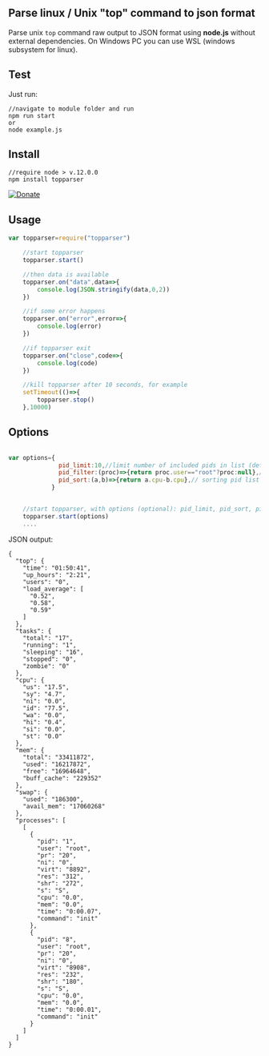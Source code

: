 ## Parse linux / Unix "top" command to json format
Parse unix `top` command raw output to JSON format using <b>node.js</b> without external dependencies. On Windows PC you can use WSL (windows subsystem for linux).

## Test
Just run:
```
//navigate to module folder and run
npm run start
or
node example.js
```

## Install
```
//require node > v.12.0.0
npm install topparser
```
[![Donate](https://www.paypalobjects.com/en_US/i/btn/btn_donateCC_LG.gif)](https://www.paypal.com/cgi-bin/webscr?cmd=_donations&business=3.14pi@ukr.net&lc=US&no_note=0&currency_code=USD&bn=PP-DonationsBF:btn_donateCC_LG.gif:NonHostedGuest&item_number=topparser)

## Usage
``` javascript
var topparser=require("topparser")

    //start topparser
    topparser.start()

    //then data is available
    topparser.on("data",data=>{
        console.log(JSON.stringify(data,0,2))
    })

    //if some error happens
    topparser.on("error",error=>{
        console.log(error)
    })

    //if topparser exit
    topparser.on("close",code=>{
        console.log(code)
    })

    //kill topparser after 10 seconds, for example
    setTimeout(()=>{
        topparser.stop()
    },10000)
```

## Options
``` javascript

var options={
              pid_limit:10,//limit number of included pids in list (default: unlimited)
              pid_filter:(proc)=>{return proc.user=="root"?proc:null},// filtering the pid list (for example: include only pid with user == root) (default: null)
              pid_sort:(a,b)=>{return a.cpu-b.cpu},// sorting pid list by cpu usage (default)
            }


    //start topparser, with options (optional): pid_limit, pid_sort, pid_filter
    topparser.start(options)
    ....
```

JSON output:
``` 
{
  "top": {
    "time": "01:50:41",
    "up_hours": "2:21",
    "users": "0",
    "load_average": [
      "0.52",
      "0.58",
      "0.59"
    ]
  },
  "tasks": {
    "total": "17",
    "running": "1",
    "sleeping": "16",
    "stopped": "0",
    "zombie": "0"
  },
  "cpu": {
    "us": "17.5",
    "sy": "4.7",
    "ni": "0.0",
    "id": "77.5",
    "wa": "0.0",
    "hi": "0.4",
    "si": "0.0",
    "st": "0.0"
  },
  "mem": {
    "total": "33411872",
    "used": "16217872",
    "free": "16964648",
    "buff_cache": "229352"
  },
  "swap": {
    "used": "186300",
    "avail_mem": "17060268"
  },
  "processes": [
    [
      {
        "pid": "1",
        "user": "root",
        "pr": "20",
        "ni": "0",
        "virt": "8892",
        "res": "312",
        "shr": "272",
        "s": "S",
        "cpu": "0.0",
        "mem": "0.0",
        "time": "0:00.07",
        "command": "init"
      },
      {
        "pid": "8",
        "user": "root",
        "pr": "20",
        "ni": "0",
        "virt": "8908",
        "res": "232",
        "shr": "180",
        "s": "S",
        "cpu": "0.0",
        "mem": "0.0",
        "time": "0:00.01",
        "command": "init"
      }
    ]
  ]
}
```
